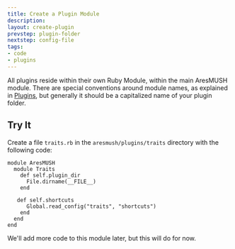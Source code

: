```yaml
---
title: Create a Plugin Module
description:
layout: create-plugin
prevstep: plugin-folder
nextstep: config-file
tags: 
- code
- plugins
---
```


All plugins reside within their own Ruby Module, within the main AresMUSH module.  There are special conventions around module names, as explained in [Plugins](/tutorials/code/plugins), but generally it should be a capitalized name of your plugin folder.

## Try It

Create a file `traits.rb` in the `aresmush/plugins/traits` directory with the following code:

    module AresMUSH
      module Traits
        def self.plugin_dir
          File.dirname(__FILE__)
        end
        
       def self.shortcuts
          Global.read_config("traits", "shortcuts")
        end
      end
    end

We'll add more code to this module later, but this will do for now.




